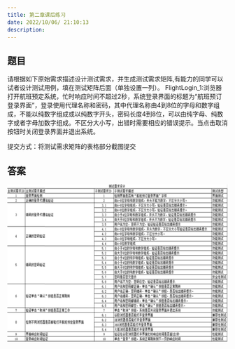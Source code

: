 ```yaml
---
title: 第二章课后练习
date: 2022/10/06/ 21:10:13
description: 
---
```


## 题目

请根据如下原始需求描述设计测试需求，并生成测试需求矩阵,有能力的同学可以试者设计测试用例，填在测试矩阵后面（单独设置一列）。
FlightLogin_1:浏览器打开航班预定系统，忙时响应时间不超过2秒，系统登录界面的标题为“航班预订登录界面”，登录使用代理名称和密码，其中代理名称由4到8位的字母和数字组成，不能以纯数字组成或以纯数字开头，密码长度4到8位，可以由纯字母、纯数字或者字母加数字组成。不区分大小写，出错时需要相应的错误提示。当点击取消按钮时关闭登录界面并退出系统。

提交方式：将测试需求矩阵的表格部分截图提交

## 答案

![alt](Screen%20Shot%202022-10-06%20at%2021.14.47.png)

